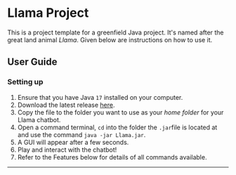 # Llama Project

This is a project template for a greenfield Java project. It's named after the great land animal _Llama_. Given below are instructions on how to use it.

## User Guide

### Setting up
1. Ensure that you have Java `17` installed on your computer.
2. Download the latest release [here](https://github.com/bmanara/ip/releases).
3. Copy the file to the folder you want to use as your _home folder_ for your Llama chatbot.
4. Open a command terminal, `cd` into the folder the `.jar`file is located at and use the command `java -jar Llama.jar`.
5. A GUI will appear after a few seconds. 
6. Play and interact with the chatbot!
7. Refer to the Features below for details of all commands available.

---
